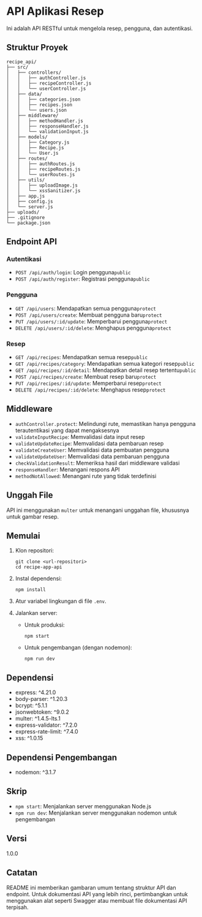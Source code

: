 # API Aplikasi Resep

Ini adalah API RESTful untuk mengelola resep, pengguna, dan autentikasi.

## Struktur Proyek

```
recipe_api/
├── src/
│   ├── controllers/
│   │   ├── authController.js
│   │   ├── recipeController.js
│   │   └── userController.js
│   ├── data/
│   │   ├── categories.json
│   │   ├── recipes.json
│   │   └── users.json
│   ├── middleware/
│   │   ├── methodHandler.js
│   │   ├── responseHandler.js
│   │   └── validationInput.js
│   ├── models/
│   │   ├── Category.js
│   │   ├── Recipe.js
│   │   └── User.js
│   ├── routes/
│   │   ├── authRoutes.js
│   │   ├── recipeRoutes.js
│   │   └── userRoutes.js
│   ├── utils/
│   │   ├── uploadImage.js
│   │   └── xssSanitizer.js
│   ├── app.js
│   ├── config.js
│   └── server.js
├── uploads/
├── .gitignore
└── package.json
```

## Endpoint API

### Autentikasi

- `POST /api/auth/login`: Login pengguna`public`
- `POST /api/auth/register`: Registrasi pengguna`public`

### Pengguna

- `GET /api/users`: Mendapatkan semua pengguna`protect`
- `POST /api/users/create`: Membuat pengguna baru`protect`
- `PUT /api/users/:id/update`: Memperbarui pengguna`protect`
- `DELETE /api/users/:id/delete`: Menghapus pengguna`protect`

### Resep

- `GET /api/recipes`: Mendapatkan semua resep`public`
- `GET /api/recipes/category`: Mendapatkan semua kategori resep`public`
- `GET /api/recipes/:id/detail`: Mendapatkan detail resep tertentu`public`
- `POST /api/recipes/create`: Membuat resep baru`protect`
- `PUT /api/recipes/:id/update`: Memperbarui resep`protect`
- `DELETE /api/recipes/:id/delete`: Menghapus resep`protect`

## Middleware

- `authController.protect`: Melindungi rute, memastikan hanya pengguna terautentikasi yang dapat mengaksesnya
- `validateInputRecipe`: Memvalidasi data input resep
- `validateUpdateRecipe`: Memvalidasi data pembaruan resep
- `validateCreateUser`: Memvalidasi data pembuatan pengguna
- `validateUpdateUser`: Memvalidasi data pembaruan pengguna
- `checkValidationResult`: Memeriksa hasil dari middleware validasi
- `responseHandler`: Menangani respons API
- `methodNotAllowed`: Menangani rute yang tidak terdefinisi

## Unggah File

API ini menggunakan `multer` untuk menangani unggahan file, khususnya untuk gambar resep.

## Memulai

1. Klon repositori:

   ```
   git clone <url-repositori>
   cd recipe-app-api
   ```

2. Instal dependensi:

   ```
   npm install
   ```

3. Atur variabel lingkungan di file `.env`.

4. Jalankan server:
   - Untuk produksi:
     ```
     npm start
     ```
   - Untuk pengembangan (dengan nodemon):
     ```
     npm run dev
     ```

## Dependensi

- express: ^4.21.0
- body-parser: ^1.20.3
- bcrypt: ^5.1.1
- jsonwebtoken: ^9.0.2
- multer: ^1.4.5-lts.1
- express-validator: ^7.2.0
- express-rate-limit: ^7.4.0
- xss: ^1.0.15

## Dependensi Pengembangan

- nodemon: ^3.1.7

## Skrip

- `npm start`: Menjalankan server menggunakan Node.js
- `npm run dev`: Menjalankan server menggunakan nodemon untuk pengembangan

## Versi

1.0.0

## Catatan

README ini memberikan gambaran umum tentang struktur API dan endpoint. Untuk dokumentasi API yang lebih rinci, pertimbangkan untuk menggunakan alat seperti Swagger atau membuat file dokumentasi API terpisah.
